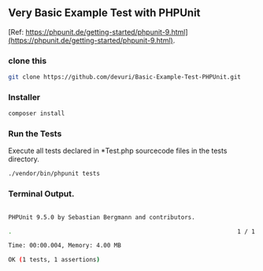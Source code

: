 ## Very Basic Example Test with PHPUnit

[Ref: https://phpunit.de/getting-started/phpunit-9.html](https://phpunit.de/getting-started/phpunit-9.html).

### clone this
```bash
git clone https://github.com/devuri/Basic-Example-Test-PHPUnit.git
```

### Installer
```bash
composer install 
```


### Run the Tests
 Execute all tests declared in *Test.php sourcecode files in the tests directory.
```bash
./vendor/bin/phpunit tests

```

### Terminal Output.
```bash

PHPUnit 9.5.0 by Sebastian Bergmann and contributors.

.                                                                1 / 1 (100%)

Time: 00:00.004, Memory: 4.00 MB

OK (1 tests, 1 assertions)
```
